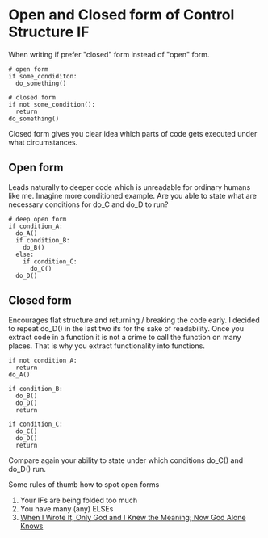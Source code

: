 # Open and Closed form of Control Structure IF

When writing if prefer "closed" form instead of "open" form.

    # open form
    if some_condiditon:
      do_something()

    # closed form
    if not some_condition():
      return
    do_something()

Closed form gives you clear idea which parts of code gets executed under what
circumstances.

## Open form

Leads naturally to deeper code which is unreadable for ordinary humans
like me. Imagine more conditioned example. Are you able to state what are
necessary conditions for do_C and do_D to run?

    # deep open form
    if condition_A:
      do_A()
      if condition_B:
        do_B()
      else:
        if condition_C:
          do_C()
      do_D()


## Closed form

Encourages flat structure and returning / breaking
the code early. I decided to repeat do_D() in the last two ifs for the sake of
readability. Once you extract code in a function it is not a crime to call the
function on many places. That is why you extract functionality into functions.

    if not condition_A:
      return
    do_A()

    if condition_B:
      do_B()
      do_D()
      return

    if condition_C:
      do_C()
      do_D()
      return

Compare again your ability to state under which conditions do_C() and do_D() run.


Some rules of thumb how to spot open forms

1.  Your IFs are being folded too much
1.  You have many (any) ELSEs
1.  [When I Wrote It, Only God and I Knew the Meaning; Now God Alone Knows][quote]

[quote]: http://quoteinvestigator.com/2013/09/24/god-knows/
